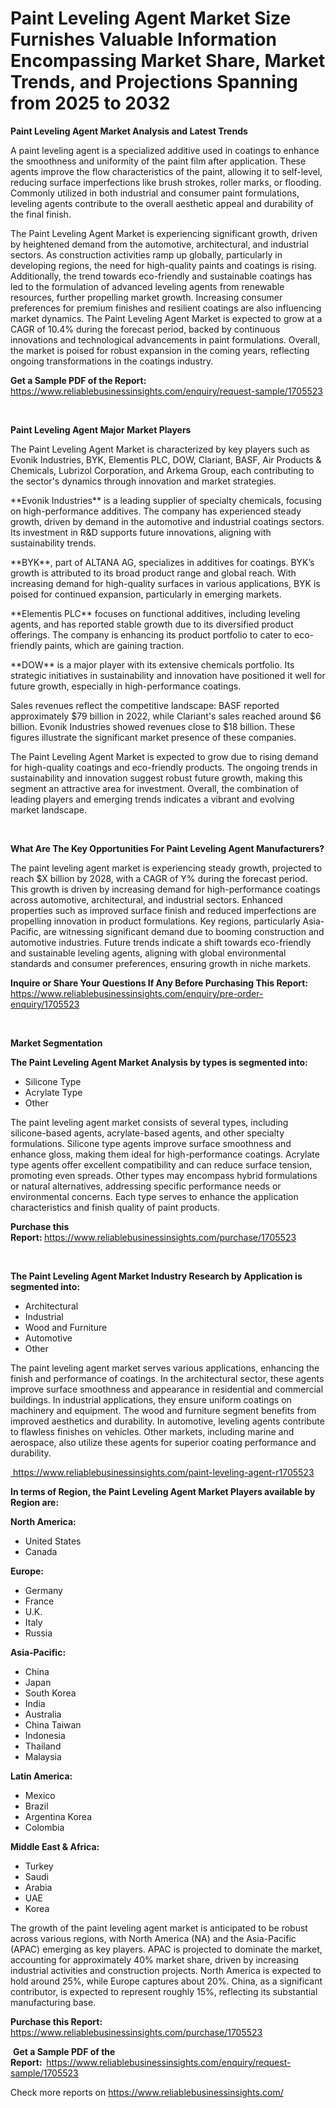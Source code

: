 <p><h1>Paint Leveling Agent Market Size Furnishes Valuable Information Encompassing Market Share, Market Trends, and Projections Spanning from 2025 to 2032</h1></p><p><strong>Paint Leveling Agent Market Analysis and Latest Trends</strong></p>
<p><p>A paint leveling agent is a specialized additive used in coatings to enhance the smoothness and uniformity of the paint film after application. These agents improve the flow characteristics of the paint, allowing it to self-level, reducing surface imperfections like brush strokes, roller marks, or flooding. Commonly utilized in both industrial and consumer paint formulations, leveling agents contribute to the overall aesthetic appeal and durability of the final finish.</p><p>The Paint Leveling Agent Market is experiencing significant growth, driven by heightened demand from the automotive, architectural, and industrial sectors. As construction activities ramp up globally, particularly in developing regions, the need for high-quality paints and coatings is rising. Additionally, the trend towards eco-friendly and sustainable coatings has led to the formulation of advanced leveling agents from renewable resources, further propelling market growth. Increasing consumer preferences for premium finishes and resilient coatings are also influencing market dynamics. The Paint Leveling Agent Market is expected to grow at a CAGR of 10.4% during the forecast period, backed by continuous innovations and technological advancements in paint formulations. Overall, the market is poised for robust expansion in the coming years, reflecting ongoing transformations in the coatings industry.</p></p>
<p><strong>Get a Sample PDF of the Report:&nbsp;</strong> <a href="https://www.reliablebusinessinsights.com/enquiry/request-sample/1705523?utm_campaign=39&utm_medium=2&utm_source=Github&utm_content=ia&utm_term=10012025&utm_id=paint-leveling-agent">https://www.reliablebusinessinsights.com/enquiry/request-sample/1705523</a></p>
<p>&nbsp;</p>
<p><strong>Paint Leveling Agent Major Market Players</strong></p>
<p><p>The Paint Leveling Agent Market is characterized by key players such as Evonik Industries, BYK, Elementis PLC, DOW, Clariant, BASF, Air Products & Chemicals, Lubrizol Corporation, and Arkema Group, each contributing to the sector's dynamics through innovation and market strategies.</p><p>**Evonik Industries** is a leading supplier of specialty chemicals, focusing on high-performance additives. The company has experienced steady growth, driven by demand in the automotive and industrial coatings sectors. Its investment in R&D supports future innovations, aligning with sustainability trends.</p><p>**BYK**, part of ALTANA AG, specializes in additives for coatings. BYK’s growth is attributed to its broad product range and global reach. With increasing demand for high-quality surfaces in various applications, BYK is poised for continued expansion, particularly in emerging markets.</p><p>**Elementis PLC** focuses on functional additives, including leveling agents, and has reported stable growth due to its diversified product offerings. The company is enhancing its product portfolio to cater to eco-friendly paints, which are gaining traction.</p><p>**DOW** is a major player with its extensive chemicals portfolio. Its strategic initiatives in sustainability and innovation have positioned it well for future growth, especially in high-performance coatings.</p><p>Sales revenues reflect the competitive landscape: BASF reported approximately $79 billion in 2022, while Clariant's sales reached around $6 billion. Evonik Industries showed revenues close to $18 billion. These figures illustrate the significant market presence of these companies.</p><p>The Paint Leveling Agent Market is expected to grow due to rising demand for high-quality coatings and eco-friendly products. The ongoing trends in sustainability and innovation suggest robust future growth, making this segment an attractive area for investment. Overall, the combination of leading players and emerging trends indicates a vibrant and evolving market landscape.</p></p>
<p>&nbsp;</p>
<p><strong>What Are The Key Opportunities For Paint Leveling Agent Manufacturers?</strong></p>
<p><p>The paint leveling agent market is experiencing steady growth, projected to reach $X billion by 2028, with a CAGR of Y% during the forecast period. This growth is driven by increasing demand for high-performance coatings across automotive, architectural, and industrial sectors. Enhanced properties such as improved surface finish and reduced imperfections are propelling innovation in product formulations. Key regions, particularly Asia-Pacific, are witnessing significant demand due to booming construction and automotive industries. Future trends indicate a shift towards eco-friendly and sustainable leveling agents, aligning with global environmental standards and consumer preferences, ensuring growth in niche markets.</p></p>
<p><strong>Inquire or Share Your Questions If Any Before Purchasing This Report:</strong> <a href="https://www.reliablebusinessinsights.com/enquiry/pre-order-enquiry/1705523?utm_campaign=39&utm_medium=2&utm_source=Github&utm_content=ia&utm_term=10012025&utm_id=paint-leveling-agent">https://www.reliablebusinessinsights.com/enquiry/pre-order-enquiry/1705523</a></p>
<p>&nbsp;</p>
<p><strong>Market Segmentation</strong></p>
<p><strong>The Paint Leveling Agent Market Analysis by types is segmented into:</strong></p>
<p><ul><li>Silicone Type</li><li>Acrylate Type</li><li>Other</li></ul></p>
<p><p>The paint leveling agent market consists of several types, including silicone-based agents, acrylate-based agents, and other specialty formulations. Silicone type agents improve surface smoothness and enhance gloss, making them ideal for high-performance coatings. Acrylate type agents offer excellent compatibility and can reduce surface tension, promoting even spreads. Other types may encompass hybrid formulations or natural alternatives, addressing specific performance needs or environmental concerns. Each type serves to enhance the application characteristics and finish quality of paint products.</p></p>
<p><strong>Purchase this Report:&nbsp;</strong><a href="https://www.reliablebusinessinsights.com/purchase/1705523?utm_campaign=39&utm_medium=2&utm_source=Github&utm_content=ia&utm_term=10012025&utm_id=paint-leveling-agent">https://www.reliablebusinessinsights.com/purchase/1705523</a></p>
<p>&nbsp;</p>
<p><strong>The Paint Leveling Agent Market Industry Research by Application is segmented into:</strong></p>
<p><ul><li>Architectural</li><li>Industrial</li><li>Wood and Furniture</li><li>Automotive</li><li>Other</li></ul></p>
<p><p>The paint leveling agent market serves various applications, enhancing the finish and performance of coatings. In the architectural sector, these agents improve surface smoothness and appearance in residential and commercial buildings. In industrial applications, they ensure uniform coatings on machinery and equipment. The wood and furniture segment benefits from improved aesthetics and durability. In automotive, leveling agents contribute to flawless finishes on vehicles. Other markets, including marine and aerospace, also utilize these agents for superior coating performance and durability.</p></p>
<p><a href="https://www.reliablebusinessinsights.com/paint-leveling-agent-r1705523?utm_campaign=39&utm_medium=2&utm_source=Github&utm_content=ia&utm_term=10012025&utm_id=paint-leveling-agent">&nbsp;https://www.reliablebusinessinsights.com/paint-leveling-agent-r1705523</a></p>
<p><strong>In terms of Region, the Paint Leveling Agent Market Players available by Region are:</strong></p>
<p>
    <p> <strong> North America: </strong>
        <ul>
            <li>United States</li>
            <li>Canada</li>
        </ul>
        </p> 
    <p> <strong> Europe: </strong>
        <ul>
            <li>Germany</li>
            <li>France</li>
            <li>U.K.</li>
            <li>Italy</li>
            <li>Russia</li>
        </ul>
        </p> 
    <p> <strong> Asia-Pacific: </strong>
        <ul>
            <li>China</li>
            <li>Japan</li>
            <li>South Korea</li>
            <li>India</li>
            <li>Australia</li>
            <li>China Taiwan</li>
            <li>Indonesia</li>
            <li>Thailand</li>
            <li>Malaysia</li>
        </ul>
        </p> 
    <p> <strong> Latin America: </strong>
        <ul>
            <li>Mexico</li>
            <li>Brazil</li>
            <li>Argentina Korea</li>
            <li>Colombia</li>
        </ul>
        </p> 
    <p> <strong> Middle East & Africa: </strong>
        <ul>
            <li>Turkey</li>
            <li>Saudi</li>
            <li>Arabia</li>
            <li>UAE</li>
            <li>Korea</li>
        </ul>
    </p>
    </p>
<p><p>The growth of the paint leveling agent market is anticipated to be robust across various regions, with North America (NA) and the Asia-Pacific (APAC) emerging as key players. APAC is projected to dominate the market, accounting for approximately 40% market share, driven by increasing industrial activities and construction projects. North America is expected to hold around 25%, while Europe captures about 20%. China, as a significant contributor, is expected to represent roughly 15%, reflecting its substantial manufacturing base.</p></p>
<p><strong>Purchase this Report: </strong><a href="https://www.reliablebusinessinsights.com/purchase/1705523?utm_campaign=39&utm_medium=2&utm_source=Github&utm_content=ia&utm_term=10012025&utm_id=paint-leveling-agent">https://www.reliablebusinessinsights.com/purchase/1705523</a></p>
<p>&nbsp;<strong>Get a Sample PDF of the Report:&nbsp;&nbsp;</strong><a href="https://www.reliablebusinessinsights.com/enquiry/request-sample/1705523?utm_campaign=39&utm_medium=2&utm_source=Github&utm_content=ia&utm_term=10012025&utm_id=paint-leveling-agent">https://www.reliablebusinessinsights.com/enquiry/request-sample/1705523</a></p>
<p><strong></strong></p>
<p>Check more reports on <a href="https://www.reliablebusinessinsights.com/?utm_campaign=39&utm_medium=2&utm_source=Github&utm_content=ia&utm_term=10012025&utm_id=paint-leveling-agent">https://www.reliablebusinessinsights.com/</a></p>